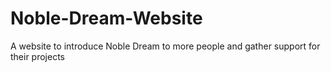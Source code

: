 # Noble-Dream-Website
A website to introduce Noble Dream to more people and gather support for their projects
